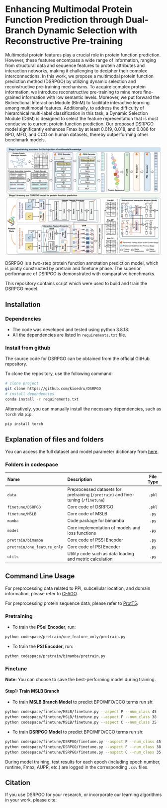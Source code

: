 # **Enhancing Multimodal Protein Function Prediction through Dual-Branch Dynamic Selection with Reconstructive Pre-training**

Multimodal protein features play a crucial role in protein function prediction. However, these features encompass a wide range of information, ranging from structural data and sequence features to protein attributes and interaction networks, making it challenging to decipher their complex interconnections. In this work, we propose a multimodal protein function prediction method (DSRPGO) by utilizing dynamic selection and reconstructive pre-training mechanisms. To acquire complex protein information, we introduce reconstructive pre-training to mine more fine-grained information with low semantic levels. Moreover, we put forward the Bidirectional Interaction Module (BInM) to facilitate interactive learning among multimodal features. Additionally, to address the difficulty of hierarchical multi-label classification in this task, a Dynamic Selection Module (DSM) is designed to select the feature representation that is most conducive to current protein function prediction. Our proposed DSRPGO model significantly enhances Fmax by at least 0.019, 0.018, and 0.086 for BPO, MFO, and CCO on human datasets, thereby outperforming other benchmark models.

![main](https://raw.githubusercontent.com/kioedru/typora/master/img/main.jpeg)

DSRPGO is a two-step protein function annotation prediction model, which is jointly constructed by pretrain and finetune phase. The superior performance of DSRPGO is demonstrated with comparative benchmarks.

This repository contains script which were used to build and train the DSRPGO model.



## Installation

### Dependencies
* The code was developed and tested using python 3.8.18.
* All the dependencies are listed in `requirements.txt` file.

### Install from github
The source code for DSRPGO can be obtained from the official GitHub repository.

To clone the repository, use the following command:

```bash
# clone project
git clone https://github.com/kioedru/DSRPGO
# install dependencies
conda install -r requirements.txt
```

Alternatively, you can manually install the necessary dependencies, such as `torch` via `pip`.
```bash
pip install torch
```



## Explanation of files and folders
You can access the full dataset and model parameter dictionary from [here](https://drive.google.com/drive/folders/1uonQwE0C1tj7DaziroulHVwduU2qFfbP?usp=drive_link).

### Folders in codespace
| Name                        | Description                                                  | File Type |
| :-------------------------- | :----------------------------------------------------------- | :-------: |
| `data`                      | Preprocessed datasets for pretraining (`/pretrain`) and fine-tuning (`/finetune`) |  `.pkl`   |
| `finetune/DSRPGO`           | Core code of DSRPGO                                          |  `.pkl`   |
| `finetune/MSLB`             | Core code of MSLB                                            |   `.py`   |
| `mamba`                     | Code package for bimamba                                     |   `.py`   |
| `model`                     | Core implementation of models and loss functions             |   `.py`   |
| `pretrain/bimamba`          | Core code of PSSI Encoder                                    |   `.py`   |
| `pretrain/one_feature_only` | Core code of PSI Encoder                                     |   `.py`   |
| `utils`                     | Utility code such as data loading and metric calculation     |   `.py`   |

## Command Line Usage

For preprocessing data related to PPI, subcellular location, and domain information, please refer to [CFAGO](http://bliulab.net/CFAGO/).

For preprocessing protein sequence data, please refer to [ProtT5](https://huggingface.co/Rostlab/prot_t5_xl_uniref50).

### Pretraining

- To train the **PSeI Encoder**, run:

```bash
python codespace/pretrain/one_feature_only/pretrain.py
```

- To train the **PSI Encoder**, run:

```
python codespace/pretrain/bimamba/pretrain.py
```

### Finetune

**Note:** You can choose to save the best-performing model during training.

#### Step1: Train MSLB Branch

- To train **MSLB Branch Model** to predict BPO/MFO/CCO terms run sh:

```bash
python codespace/finetune/MSLB/finetune.py --aspect P --num_class 45
python codespace/finetune/MSLB/finetune.py --aspect F --num_class 38
python codespace/finetune/MSLB/finetune.py --aspect C --num_class 35
```
- To train **DSRPGO Model** to predict BPO/MFO/CCO terms run sh:
```bash
python codespace/finetune/DSRPGO/finetune.py --aspect P --num_class 45
python codespace/finetune/DSRPGO/finetune.py --aspect F --num_class 38
python codespace/finetune/DSRPGO/finetune.py --aspect C --num_class 35
```
During model training, test results for each epoch (including epoch number, runtime, Fmax, AUPR, etc.) are logged in the corresponding `.csv` files.



## Citation

If you use DSRPGO for your research, or incorporate our learning algorithms in your work, please cite:

```

```

